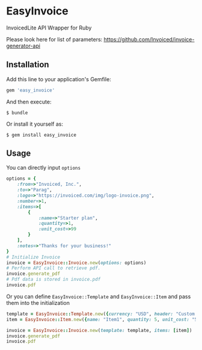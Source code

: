 # EasyInvoice
InvoicedLite API Wrapper for Ruby

Please look here for list of parameters:
https://github.com/Invoiced/invoice-generator-api

## Installation

Add this line to your application's Gemfile:

```ruby
gem 'easy_invoice'
```

And then execute:

    $ bundle

Or install it yourself as:

    $ gem install easy_invoice

## Usage

You can directly input `options`
```ruby
options = {
    :from=>"Invoiced, Inc.", 
    :to=>"Parag", 
    :logo=>"https://invoiced.com/img/logo-invoice.png", 
    :number=>1,
    :items=>[
        {
            :name=>"Starter plan", 
            :quantity=>1, 
            :unit_cost=>99
        }
    ], 
    :notes=>"Thanks for your business!"
}
# Initialize Invoice
invoice = EasyInvoice::Invoice.new(options: options)
# Perform API call to retrieve pdf.
invoice.generate_pdf
# Pdf data is stored in invoice.pdf
invoice.pdf
```

Or you can define `EasyInvoice::Template` and `EasyInvoice::Item` and pass them into the initialization
```ruby
template = EasyInvoice::Template.new({currency: "USD", header: "Custom Header"})
item = EasyInvoice::Item.new({name: "Item1", quantity: 5, unit_cost: "5"})

invoice = EasyInvoice::Invoice.new(template: template, items: [item])
invoice.generate_pdf
invoice.pdf
```
